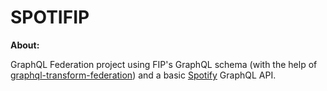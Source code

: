 # SPOTIFIP
**About:** 

GraphQL Federation project using FIP's GraphQL schema (with the help of [graphql-transform-federation](https://github.com/0xR/graphql-transform-federation))  and a basic [Spotify](https://github.com/Razthevan/spotifip/blob/master/src/spotify.js) GraphQL API. 

